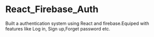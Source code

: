 # React_Firebase_Auth
Built a authentication system using React and firebase.Equiped with features like Log in, Sign up,Forget password etc.
